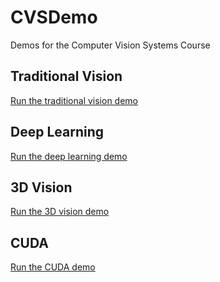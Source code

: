# CVSDemo
Demos for the Computer Vision Systems Course

## Traditional Vision
[Run the traditional vision demo](https://colab.research.google.com/github/szemenyeim/CVSDemo/blob/master/Traditional.ipynb)

## Deep Learning
[Run the deep learning demo](https://colab.research.google.com/github/szemenyeim/CVSDemo/blob/master/Deep%20Learning.ipynb)

## 3D Vision
[Run the 3D vision demo](https://colab.research.google.com/github/szemenyeim/CVSDemo/blob/master/3D.ipynb)

## CUDA
[Run the CUDA demo](https://colab.research.google.com/github/szemenyeim/CVSDemo/blob/master/CUDA.ipynb)
